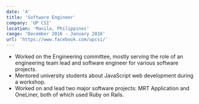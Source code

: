 ```yaml
---
date: '4'
title: 'Software Engineer'
company: 'UP CSI'
location: 'Manila, Philippines'
range: 'December 2016 - January 2018'
url: 'https://www.facebook.com/upcsi/'
---
```


- Worked on the Engineering committee, mostly serving the role of an engineering team lead and software engineer for various software projects.
- Mentored university students about JavaScript web development during a workshop.
- Worked on and lead two major software projects: MRT Application and OneLiner, both of which used Ruby on Rails.
